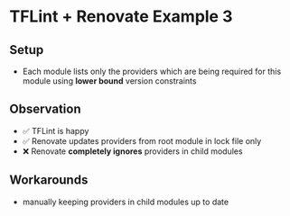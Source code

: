 # TFLint + Renovate Example 3

## Setup

- Each module lists only the providers which are being required for this module using **lower bound** version constraints

## Observation

- ✅ TFLint is happy
- ✅ Renovate updates providers from root module in lock file only
- ❌ Renovate **completely ignores** providers in child modules

## Workarounds

- manually keeping providers in child modules up to date
